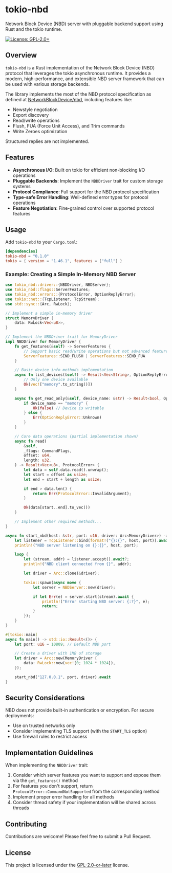 # tokio-nbd

Network Block Device (NBD) server with pluggable backend support using Rust and the tokio runtime.

[![License: GPL-2.0+](https://img.shields.io/badge/License-GPL%20v2%2B-blue.svg)](https://www.gnu.org/licenses/old-licenses/gpl-2.0.en.html)

## Overview

`tokio-nbd` is a Rust implementation of the Network Block Device (NBD) protocol that leverages the tokio asynchronous runtime. It provides a modern, high-performance, and extensible NBD server framework that can be used with various storage backends.

The library implements the most of the NBD protocol specification as defined at [NetworkBlockDevice/nbd](https://github.com/NetworkBlockDevice/nbd/blob/master/doc/proto.md), including features like:

- Newstyle negotiation
- Export discovery
- Read/write operations
- Flush, FUA (Force Unit Access), and Trim commands
- Write Zeroes optimization

Structured replies are not implemented.

## Features

- **Asynchronous I/O**: Built on tokio for efficient non-blocking I/O operations
- **Pluggable Backends**: Implement the `NBDDriver` trait for custom storage systems
- **Protocol Compliance**: Full support for the NBD protocol specification
- **Type-safe Error Handling**: Well-defined error types for protocol operations
- **Feature Negotiation**: Fine-grained control over supported protocol features

## Usage

Add `tokio-nbd` to your `Cargo.toml`:

```toml
[dependencies]
tokio-nbd = "0.1.0"
tokio = { version = "1.46.1", features = ["full"] }
```

### Example: Creating a Simple In-Memory NBD Server

```rust
use tokio_nbd::driver::{NBDDriver, NBDServer};
use tokio_nbd::flags::ServerFeatures;
use tokio_nbd::errors::{ProtocolError, OptionReplyError};
use tokio::net::{TcpListener, TcpStream};
use std::sync::{Arc, RwLock};

// Implement a simple in-memory driver
struct MemoryDriver {
    data: RwLock<Vec<u8>>,
}

// Implement the NBDDriver trait for MemoryDriver
impl NBDDriver for MemoryDriver {
    fn get_features(&self) -> ServerFeatures {
        // Support basic read/write operations but not advanced features
        ServerFeatures::SEND_FLUSH | ServerFeatures::SEND_FUA
    }

    // Basic device info methods implementation
    async fn list_devices(&self) -> Result<Vec<String>, OptionReplyError> {
        // Only one device available
        Ok(vec!["memory".to_string()])
    }

    async fn get_read_only(&self, device_name: &str) -> Result<bool, OptionReplyError> {
        if device_name == "memory" {
            Ok(false) // Device is writable
        } else {
            Err(OptionReplyError::Unknown)
        }
    }

    // Core data operations (partial implementation shown)
    async fn read(
        &self,
        _flags: CommandFlags,
        offset: u64,
        length: u32,
    ) -> Result<Vec<u8>, ProtocolError> {
        let data = self.data.read().unwrap();
        let start = offset as usize;
        let end = start + length as usize;

        if end > data.len() {
            return Err(ProtocolError::InvalidArgument);
        }

        Ok(data[start..end].to_vec())
    }

    // Implement other required methods...
}

async fn start_nbd(host: &str, port: u16, driver: Arc<MemoryDriver>) -> std::io::Result<()> {
    let listener = TcpListener::bind(format!("{}:{}", host, port)).await?;
    println!("NBD server listening on {}:{}", host, port);

    loop {
        let (stream, addr) = listener.accept().await?;
        println!("NBD client connected from {}", addr);

        let driver = Arc::clone(&driver);

        tokio::spawn(async move {
            let server = NBDServer::new(driver);

            if let Err(e) = server.start(stream).await {
                println!("Error starting NBD server: {:?}", e);
                return;
            }
        });
    }
}

#[tokio::main]
async fn main() -> std::io::Result<()> {
    let port: u16 = 10809; // Default NBD port

    // Create a driver with 1MB of storage
    let driver = Arc::new(MemoryDriver {
        data: RwLock::new(vec![0; 1024 * 1024]),
    });

    start_nbd("127.0.0.1", port, driver).await
}
```

## Security Considerations

NBD does not provide built-in authentication or encryption. For secure deployments:

- Use on trusted networks only
- Consider implementing TLS support (with the `START_TLS` option)
- Use firewall rules to restrict access

## Implementation Guidelines

When implementing the `NBDDriver` trait:

1. Consider which server features you want to support and expose them via the `get_features()` method
2. For features you don't support, return `ProtocolError::CommandNotSupported` from the corresponding method
3. Implement proper error handling for all methods
4. Consider thread safety if your implementation will be shared across threads

## Contributing

Contributions are welcome! Please feel free to submit a Pull Request.

## License

This project is licensed under the [GPL-2.0-or-later](LICENSE) license.
